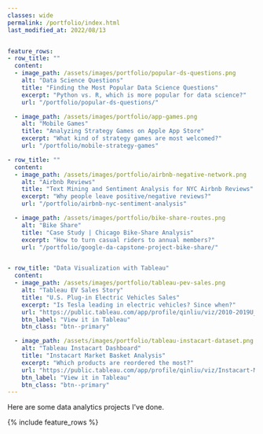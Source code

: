 ```yaml
---
classes: wide
permalink: /portfolio/index.html
last_modified_at: 2022/08/13


feature_rows:
- row_title: ""
  content:
  - image_path: /assets/images/portfolio/popular-ds-questions.png
    alt: "Data Science Questions"
    title: "Finding the Most Popular Data Science Questions"
    excerpt: "Python vs. R, which is more popular for data science?"
    url: "/portfolio/popular-ds-questions/"

  - image_path: /assets/images/portfolio/app-games.png
    alt: "Mobile Games"
    title: "Analyzing Strategy Games on Apple App Store"
    excerpt: "What kind of strategy games are most welcomed?"
    url: "/portfolio/mobile-strategy-games"

- row_title: ""
  content:
  - image_path: /assets/images/portfolio/airbnb-negative-network.png
    alt: "Airbnb Reviews"
    title: "Text Mining and Sentiment Analysis for NYC Airbnb Reviews"
    excerpt: "Why people leave positive/negative reviews?"
    url: "/portfolio/airbnb-nyc-sentiment-analysis"

  - image_path: /assets/images/portfolio/bike-share-routes.png
    alt: "Bike Share"
    title: "Case Study | Chicago Bike-Share Analysis"
    excerpt: "How to turn casual riders to annual members?"
    url: "/portfolio/google-da-capstone-project-bike-share/"


- row_title: "Data Visualization with Tableau"
  content:
  - image_path: /assets/images/portfolio/tableau-pev-sales.png
    alt: "Tableau EV Sales Story"
    title: "U.S. Plug-in Electric Vehicles Sales"
    excerpt: "Is Tesla leading in electric vehicles? Since when?"
    url: "https://public.tableau.com/app/profile/qinliu/viz/2010-2019U_S_Plug-inElectricVehiclesPEVSales/PEVSalesStory"
    btn_label: "View it in Tableau"
    btn_class: "btn--primary" 

  - image_path: /assets/images/portfolio/tableau-instacart-dataset.png
    alt: "Tableau Instacart Dashboard"
    title: "Instacart Market Basket Analysis"
    excerpt: "Which products are reordered the most?"
    url: "https://public.tableau.com/app/profile/qinliu/viz/Instacart-Market-Basket-Analysis-2017/Dashboard1"
    btn_label: "View it in Tableau"
    btn_class: "btn--primary"
---
```


Here are some data analytics projects I've done.


{% include feature_rows %}
